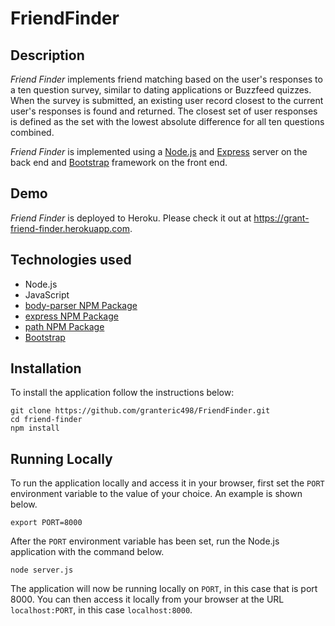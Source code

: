 # FriendFinder

## Description

*Friend Finder* implements friend matching based on the user's responses to a ten question survey, similar to dating applications or Buzzfeed quizzes. When the survey is submitted, an existing user record closest to the current user's responses is found and returned. The closest set of user responses is defined as the set with the lowest absolute difference for all ten questions combined.

*Friend Finder* is implemented using a [Node.js](https://nodejs.org/en/) and [Express](https://expressjs.com/) server on the back end and [Bootstrap](https://getbootstrap.com/) framework on the front end.

## Demo
	
*Friend Finder* is deployed to Heroku. Please check it out at https://grant-friend-finder.herokuapp.com.

## Technologies used
- Node.js
- JavaScript
- [body-parser NPM Package](https://www.npmjs.com/package/body-parser)
- [express NPM Package](https://www.npmjs.com/package/express)
- [path NPM Package](https://www.npmjs.com/package/path)
- [Bootstrap](https://getbootstrap.com/)

## Installation

To install the application follow the instructions below:

	git clone https://github.com/granteric498/FriendFinder.git
	cd friend-finder
	npm install
	
## Running Locally

To run the application locally and access it in your browser, first set the `PORT` environment variable to the value of your choice. An example is shown below.

	export PORT=8000
	
After the `PORT` environment variable has been set, run the Node.js application with the command below.

	node server.js
	
The application will now be running locally on `PORT`, in this case that is port 8000. You can then access it locally from your browser at the URL `localhost:PORT`, in this case `localhost:8000`.
